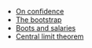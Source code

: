 
* [On
  confidence](https://lisds.github.io/textbook/confidence/confidence)
* [The
  bootstrap](https://lisds.github.io/textbook/confidence/bootstrap)
* [Boots and
  salaries](https://ds.lis.2i2c.cloud/hub/user-redirect/git-pull?repo=https%3A//github.com/lisds/boots_and_salaries&subPath=boots_and_salaries.ipynb)
* [Central limit
  theorem](https://lisds.github.io/textbook/confidence/Central_Limit_Theorem)
